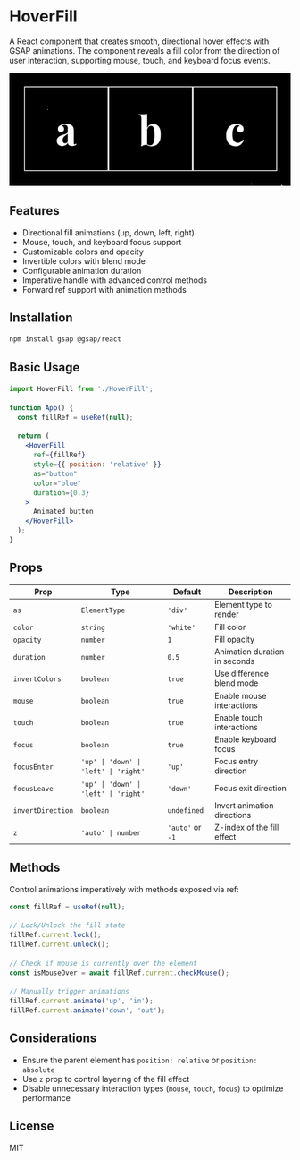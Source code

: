 # HoverFill

A React component that creates smooth, directional hover effects with GSAP animations. The component reveals a fill color from the direction of user interaction, supporting mouse, touch, and keyboard focus events.

![Showcase](https://github.com/mhr0k/hoverFill/blob/master/showcase.gif)

## Features

- Directional fill animations (up, down, left, right)
- Mouse, touch, and keyboard focus support
- Customizable colors and opacity
- Invertible colors with blend mode
- Configurable animation duration
- Imperative handle with advanced control methods
- Forward ref support with animation methods

## Installation

```bash
npm install gsap @gsap/react
```

## Basic Usage

```jsx
import HoverFill from './HoverFill';

function App() {
  const fillRef = useRef(null);

  return (
    <HoverFill
      ref={fillRef}
      style={{ position: 'relative' }}
      as="button"
      color="blue"
      duration={0.3}
    >
      Animated button
    </HoverFill>
  );
}
```

## Props

| Prop              | Type                                  | Default          | Description                   |
| ----------------- | ------------------------------------- | ---------------- | ----------------------------- |
| `as`              | `ElementType`                         | `'div'`          | Element type to render        |
| `color`           | `string`                              | `'white'`        | Fill color                    |
| `opacity`         | `number`                              | `1`              | Fill opacity                  |
| `duration`        | `number`                              | `0.5`            | Animation duration in seconds |
| `invertColors`    | `boolean`                             | `true`           | Use difference blend mode     |
| `mouse`           | `boolean`                             | `true`           | Enable mouse interactions     |
| `touch`           | `boolean`                             | `true`           | Enable touch interactions     |
| `focus`           | `boolean`                             | `true`           | Enable keyboard focus         |
| `focusEnter`      | `'up' \| 'down' \| 'left' \| 'right'` | `'up'`           | Focus entry direction         |
| `focusLeave`      | `'up' \| 'down' \| 'left' \| 'right'` | `'down'`         | Focus exit direction          |
| `invertDirection` | `boolean`                             | `undefined`      | Invert animation directions   |
| `z`               | `'auto' \| number`                    | `'auto'` or `-1` | Z-index of the fill effect    |

## Methods

Control animations imperatively with methods exposed via ref:

```jsx
const fillRef = useRef(null);

// Lock/Unlock the fill state
fillRef.current.lock();
fillRef.current.unlock();

// Check if mouse is currently over the element
const isMouseOver = await fillRef.current.checkMouse();

// Manually trigger animations
fillRef.current.animate('up', 'in');
fillRef.current.animate('down', 'out');
```

## Considerations

- Ensure the parent element has `position: relative` or `position: absolute`
- Use `z` prop to control layering of the fill effect
- Disable unnecessary interaction types (`mouse`, `touch`, `focus`) to optimize performance

## License

MIT
